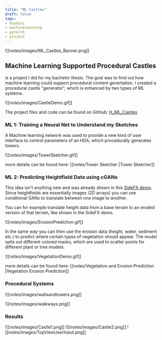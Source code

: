 ```yaml
---
title: "ML Castles"
draft: false
tags:
- houdini
- machinelearning
- pytorch
- project
---
```


![[notes/images/ML_Castles_Banner.png]]

## Machine Learning Supported Procedural Castles
is a project I did for my bachelor thesis. The goal was to find out how machine learning could support procedural content genertation.
I created a procedural castle "generator", which is enhanced by two types of ML systems.

![[notes/images/CastleDemo.gif]]

The project files and code can be found on GitHub: [H_ML_Castles](https://github.com/jakobringler/H_ML_Castles)

### ML 1: Training a Neural Net to Understand my Sketches

A Machine learning network was used to provide a new kind of user interface to control parameters of an HDA, which procedurally generates towers.

![[notes/images/TowerSketcher.gif]]

more details can be found here: [[notes/Tower Sketcher |Tower Sketcher]]

### ML 2: Predicting Heightfield Data using cGANs

This idea isn't anything new and was already shown in this [SideFX demo](https://www.sidefx.com/tutorials/machine-learning-data-preparation/). Since heightfields are essentially images (2D arrays) you can use conditional GANs to translate between one image to another.

You can for example translate height data from a base terrain to an eroded version of that terrain, like shown in the SideFX demo.

![[notes/images/ErosionPrediction.gif]]

In the same way you can then use the erosion data (height, water, sediment etc.) to predict where certain types of vegetation should appear. The model spits out different colored masks, which are used to scatter points for different plant or tree models.

![[notes/images/VegetationDemo.gif]]

more details can be found here: [[notes/Vegetation and Erosion Prediction |Vegetation Erosion Prediction]]

### Procedural Systems

![[notes/images/wallsandtowers.png]]

![[notes/images/walkways.png]]

### Results

![[notes/images/Castle1.png]]
![[notes/images/Castle2.png]]
![[notes/images/TopViewUserInput.png]]